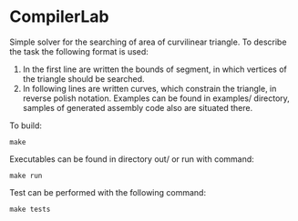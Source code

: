 # CompilerLab
Simple solver for the searching of area of curvilinear triangle. To describe the task the following format is used:
1. In the first line are written the bounds of segment, in which vertices of the triangle should be searched.
2. In following lines are written curves, which constrain the triangle, in reverse polish notation.
Examples can be found in examples/ directory, samples of generated assembly code also are situated there.

To build:
````
make
````
Executables can be found in directory out/ or run with command:
````
make run
````
Test can be performed with the following command:
````
make tests
````
